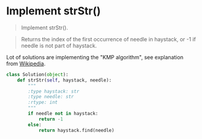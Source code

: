 # Implement strStr()

> Implement strStr().

> Returns the index of the first occurrence of needle in haystack, or -1 if needle is not part of haystack.

Lot of solutions are implementing the "KMP algorithm", see explanation from [Wikipedia](https://en.wikipedia.org/wiki/Knuth%E2%80%93Morris%E2%80%93Pratt_algorithm).

```Python
class Solution(object):
    def strStr(self, haystack, needle):
        """
        :type haystack: str
        :type needle: str
        :rtype: int
        """
        if needle not in haystack:
            return -1
        else:
            return haystack.find(needle)
```
